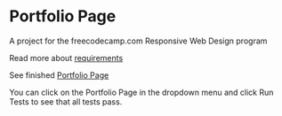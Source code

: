 # Portfolio Page

A project for the freecodecamp.com Responsive Web Design program

Read more about [requirements](https://www.freecodecamp.org/learn/responsive-web-design/responsive-web-design-projects/build-a-personal-portfolio-webpage)

See finished [Portfolio Page](https://steller-jay.github.io/fcc-portfolio/)

You can click on the Portfolio Page in the dropdown menu and click Run Tests to see that all tests pass.
 
